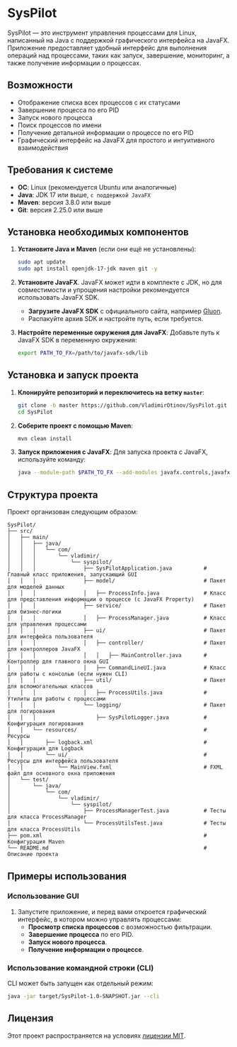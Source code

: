 # SysPilot

SysPilot — это инструмент управления процессами для Linux, написанный на Java с поддержкой графического интерфейса на JavaFX. Приложение предоставляет удобный интерфейс для выполнения операций над процессами, таких как запуск, завершение, мониторинг, а также получение информации о процессах.

## Возможности

- Отображение списка всех процессов с их статусами
- Завершение процесса по его PID
- Запуск нового процесса
- Поиск процессов по имени
- Получение детальной информации о процессе по его PID
- Графический интерфейс на JavaFX для простого и интуитивного взаимодействия

## Требования к системе

- **ОС**: Linux (рекомендуется Ubuntu или аналогичные)
- **Java**: JDK 17 или выше, ```с поддержкой JavaFX ```
- **Maven**: версия 3.8.0 или выше
- **Git**: версия 2.25.0 или выше

## Установка необходимых компонентов

1. **Установите Java и Maven** (если они ещё не установлены):

   ```bash
   sudo apt update
   sudo apt install openjdk-17-jdk maven git -y
   ```

2. **Установите JavaFX**. JavaFX может идти в комплекте с JDK, но для совместимости и упрощения настройки рекомендуется использовать JavaFX SDK.

   - **Загрузите JavaFX SDK** с официального сайта, например [Gluon](https://gluonhq.com/products/javafx/).
   - Распакуйте архив SDK и настройте путь, если требуется.

3. **Настройте переменные окружения для JavaFX**:
   Добавьте путь к JavaFX SDK в переменную окружения:

   ```bash
   export PATH_TO_FX=/path/to/javafx-sdk/lib
   ```

## Установка и запуск проекта

1. **Клонируйте репозиторий и переключитесь на ветку `master`**:
   ```bash
   git clone -b master https://github.com/VladimirOtinov/SysPilot.git
   cd SysPilot
   ```

2. **Соберите проект с помощью Maven**:
   ```bash
   mvn clean install
   ```

3. **Запуск приложения с JavaFX**:
   Для запуска проекта с JavaFX, используйте команду:

   ```bash
   java --module-path $PATH_TO_FX --add-modules javafx.controls,javafx.fxml -jar target/SysPilot-1.0-SNAPSHOT.jar
   ```

## Структура проекта

Проект организован следующим образом:

```
SysPilot/
├── src/
│   ├── main/
│   │   ├── java/
│   │   │   └── com/
│   │   │       └── vladimir/
│   │   │           └── syspilot/
│   │   │               ├── SysPilotApplication.java          # Главный класс приложения, запускающий GUI
│   │   │               ├── model/                            # Пакет для моделей данных
│   │   │               │   ├── ProcessInfo.java              # Класс для представления информации о процессе (с JavaFX Property)
│   │   │               ├── service/                          # Пакет для бизнес-логики
│   │   │               │   ├── ProcessManager.java           # Класс для управления процессами
│   │   │               ├── ui/                               # Пакет для интерфейса пользователя
│   │   │               │   ├── controller/                   # Пакет для контроллеров JavaFX
│   │   │               │   │   ├── MainController.java       # Контроллер для главного окна GUI
│   │   │               │   ├── CommandLineUI.java            # Класс для работы с консолью (если нужен CLI)
│   │   │               ├── util/                             # Пакет для вспомогательных классов
│   │   │               │   ├── ProcessUtils.java             # Утилиты для работы с процессами
│   │   │               └── logging/                          # Пакет для логирования
│   │   │                   ├── SysPilotLogger.java           # Конфигурация логирования
│   │   └── resources/                                        # Ресурсы
│   │       ├── logback.xml                                   # Конфигурация для Logback
│   │       └── ui/                                           # Ресурсы для интерфейса пользователя
│   │           └── MainView.fxml                             # FXML файл для основного окна приложения
│   └── test/
│       └── java/
│           └── com/
│               └── vladimir/
│                   └── syspilot/
│                       ├── ProcessManagerTest.java           # Тесты для класса ProcessManager
│                       └── ProcessUtilsTest.java             # Тесты для класса ProcessUtils
├── pom.xml                                                   # Конфигурация Maven
└── README.md                                                 # Описание проекта
```

## Примеры использования

### Использование GUI

1. Запустите приложение, и перед вами откроется графический интерфейс, в котором можно управлять процессами:
   - **Просмотр списка процессов** с возможностью фильтрации.
   - **Завершение процесса** по его PID.
   - **Запуск нового процесса**.
   - **Получение информации о процессе**.

### Использование командной строки (CLI)

CLI может быть запущен как отдельный режим:
   ```bash
   java -jar target/SysPilot-1.0-SNAPSHOT.jar --cli
   ```

## Лицензия

Этот проект распространяется на условиях [лицензии MIT](./LICENSE).
